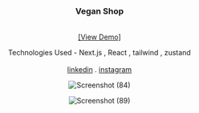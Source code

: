 

<div align="center">

  <h3 align="center" >Vegan Shop</h3>

  <p align="center">
    <br />
    <a href="https://vegan-shop-chocolot.vercel.app/">[View Demo]</a>
      <p>Technologies Used - Next.js , React , tailwind , zustand 
        <br/>
        <br/>
    <a href="https://www.linkedin.com/in/marjanmokhtari">linkedin</a>
    .
    <a href="https://www.instagram.com/marjanmokhtari.web">instagram</a>
  </p>

 
![Screenshot (84)](https://github.com/marjanmokhtari/vegan_shop/assets/143844652/a13dcbca-19ef-4156-9b32-dd55063cbbcf)

![Screenshot (89)](https://github.com/marjanmokhtari/vegan_shop/assets/143844652/8e2889c7-c23d-4431-8a26-0ef2f033cfc4)

</div>



